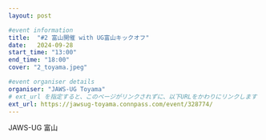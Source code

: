 ```yaml
---
layout: post

#event information
title:  "#2 富山開催 with UG富山キックオフ"
date:   2024-09-28
start_time: "13:00"
end_time: "18:00"
cover: "2_toyama.jpeg"

#event organiser details
organiser: "JAWS-UG Toyama"
# ext_url を指定すると、このページがリンクされずに、以下URLをかわりにリンクします
ext_url: https://jawsug-toyama.connpass.com/event/328774/
---
```


JAWS-UG 富山